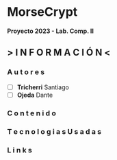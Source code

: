 # MorseCrypt
**Proyecto 2023 - Lab. Comp. II**

## > I N F O R M A C I Ó N <

### A u t o r e s
- [ ] **Tricherri** Santiago
- [ ] **Ojeda** Dante

### C o n t e n i d o


### T e c n o l o g i a s  U s a d a s 

### L i n k s



